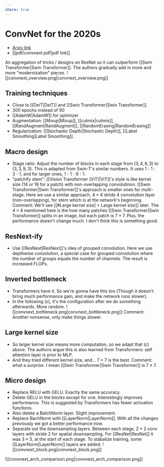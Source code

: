 ```yaml
---
share: true
---
```

# ConvNet for the 2020s
- [Arxiv link](https://arxiv.org/abs/2201.03545)
- [[pdf/convnext.pdf|pdf link]]

An aggregation of tricks / designs on ResNet so it can outperform [[Swin Transformer|Swin Transformer]]. The authors gradually add in more and more "modernization" pieces.
![[convnext_overview.png|convnext_overview.png]]

## Training techniques
- Close to [[DeiT|DeiT]] and [[Swin Transformer|Swin Transformer]].
- 300 epochs instead of 90
- [[AdamW|AdamW]] for optimizer
- Augmentation: [[Mixup|Mixup]], [[cutmix|cutmix]], [[RandAugment|RandAugment]], [[RandomErasing|RandomErasing]]
- Regularization: [[Stochastic Depth|Stochastic Depth]], [[Label Smoothing|Label Smoothing]].

## Macro design
- Stage ratio: Adjust the number of blocks in each stage from $(3, 4, 6, 3)$ to $(3, 3, 9, 3)$. This is adapted from Swin-T's similar numbers. It uses $1:1:3:1$, and for larger ones, $1:1:9:1$.
- "patchify stem": [[Vision Transformer (ViT)|ViT]]'s style is like kernel size (14 or 16 for a patch) with non-overlapping convolutinon. [[Swin Transformer|Swin Transformer]]'s approach is smaller ones for multi-stage. Here we use a similar approach, $4\times 4$ stride $4$ convolution layer (non-overlapping), for stem which is at the network's beginning.
Comment: We'll see [[#Large kernel size| > Large kernel size]] later. The $4 \times 4$ mentioned here is the how many patches [[Swin Transformer|Swin Transformer]] splits in an image, but each patch is $7 \times 7$. Plus, the performance doesn't change much. I don't think this is something good.

## ResNext-ify
- Use [[ResNext|ResNext]]'s idea of grouped convolution. Here we use depthwise convolution, a special case for grouped convolution where the number of groups equals the number of channels. The result is increased FLOPs.

## Inverted bottleneck
- Transformers have it. So we're gonna have this too.(Though it doesn't bring much performance gain, and make the network runs slower).
- In the following (c), it's the configuration after we do something afterwards. More random.
![[convnext_bottleneck.png|convnext_bottleneck.png]]
Comment: Another nonsense, only make things slower. 

## Large kernel size
- So larger kernel size means more computation, so we adapt that (c) above. The authors argue this is also learned from Transformers: self attention layer is prior to MLP.
- And they tried different kernel size, and... $7 \times 7$ is the best.
Comment: what a *surprise*. I mean [[Swin Transformer|Swin Transformer]] is $7 \times 7$. 

## Micro design
- Replace RELU with GELU. Exactly the same accuracy.
- Delete GELU in the blocks except for one. Interestingly improves performance. This is suggested by Transformers has fewer activation functions.
- Also delete a BatchNorm layer. Slight improvement.
- Replace BachNorm with [[LayerNorm|LayerNorm]]. With all the changes previously we got a better performance now.
- Separate out the downsampling layers. Between each stage, $2\times2$ conv layers with stride $2$ for spatial downsampling. For [[ResNet|ResNet]] it was $3\times 3$, at the start of each stage. To stabalize training, some [[LayerNorm|LayerNorm]] layers are added. 
![[convnext_block.png|convnext_block.png]]

![[convnext_arch_comparison.png|convnext_arch_comparison.png]]